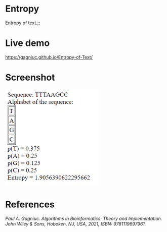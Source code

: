 # Entropy
Entropy of text.;;

# Live demo
https://gagniuc.github.io/Entropy-of-Text/

# Screenshot

![screenshot](https://github.com/Gagniuc/Entropy/blob/main/Entropy.png)

# References

<i>Paul A. Gagniuc. Algorithms in Bioinformatics: Theory and Implementation. John Wiley & Sons, Hoboken, NJ, USA, 2021, ISBN: 9781119697961.</i>

